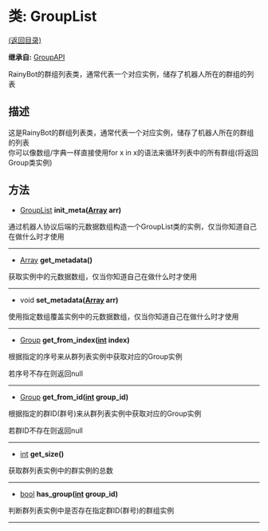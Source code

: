 # 类: GroupList  
[(返回目录)](README.md)  
  
**继承自:** [GroupAPI](GroupAPI.md)  
  
RainyBot的群组列表类，通常代表一个对应实例，储存了机器人所在的群组的列表  
  
## 描述  
  
这是RainyBot的群组列表类，通常代表一个对应实例，储存了机器人所在的群组的列表   
你可以像数组/字典一样直接使用for x in x的语法来循环列表中的所有群组(将返回Group类实例)  
  
## 方法 
  
- [GroupList](GroupList.md) **init_meta([Array](https://docs.godotengine.org/en/latest/classes/class_array.html) arr)**  
  
通过机器人协议后端的元数据数组构造一个GroupList类的实例，仅当你知道自己在做什么时才使用  
  
---  
  
- [Array](https://docs.godotengine.org/en/latest/classes/class_array.html) **get_metadata()**  
  
获取实例中的元数据数组，仅当你知道自己在做什么时才使用  
  
---  
  
- void **set_metadata([Array](https://docs.godotengine.org/en/latest/classes/class_array.html) arr)**  
  
使用指定数组覆盖实例中的元数据数组，仅当你知道自己在做什么时才使用  
  
---  
  
- [Group](Group.md) **get_from_index([int](https://docs.godotengine.org/en/latest/classes/class_int.html) index)**  
  
根据指定的序号来从群列表实例中获取对应的Group实例   
  
若序号不存在则返回null  
  
---  
  
- [Group](Group.md) **get_from_id([int](https://docs.godotengine.org/en/latest/classes/class_int.html) group_id)**  
  
根据指定的群ID(群号)来从群列表实例中获取对应的Group实例   
  
若群ID不存在则返回null  
  
---  
  
- [int](https://docs.godotengine.org/en/latest/classes/class_int.html) **get_size()**  
  
获取群列表实例中的群实例的总数  
  
---  
  
- [bool](https://docs.godotengine.org/en/latest/classes/class_bool.html) **has_group([int](https://docs.godotengine.org/en/latest/classes/class_int.html) group_id)**  
  
判断群列表实例中是否存在指定群ID(群号)的群组实例  
  
---  
  

